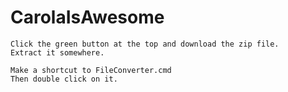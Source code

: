 # CarolaIsAwesome
```
Click the green button at the top and download the zip file.
Extract it somewhere.
```

```
Make a shortcut to FileConverter.cmd
Then double click on it.
```
